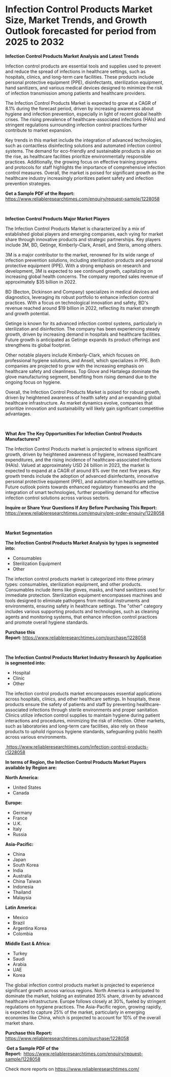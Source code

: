 <p><h1>Infection Control Products Market Size, Market Trends, and Growth Outlook forecasted for period from 2025 to 2032</h1></p><p><strong>Infection Control Products Market Analysis and Latest Trends</strong></p>
<p><p>Infection control products are essential tools and supplies used to prevent and reduce the spread of infections in healthcare settings, such as hospitals, clinics, and long-term care facilities. These products include personal protective equipment (PPE), disinfectants, sterilization equipment, hand sanitizers, and various medical devices designed to minimize the risk of infection transmission among patients and healthcare providers.</p><p>The Infection Control Products Market is expected to grow at a CAGR of 8.1% during the forecast period, driven by increasing awareness about hygiene and infection prevention, especially in light of recent global health crises. The rising prevalence of healthcare-associated infections (HAIs) and stringent regulations surrounding infection control practices further contribute to market expansion. </p><p>Key trends in this market include the integration of advanced technologies, such as contactless disinfecting solutions and automated infection control systems. The demand for eco-friendly and sustainable products is also on the rise, as healthcare facilities prioritize environmentally responsible practices. Additionally, the growing focus on effective training programs and protocols for staff highlights the importance of comprehensive infection control measures. Overall, the market is poised for significant growth as the healthcare industry increasingly prioritizes patient safety and infection prevention strategies.</p></p>
<p><strong>Get a Sample PDF of the Report:&nbsp;</strong> <a href="https://www.reliableresearchtimes.com/enquiry/request-sample/1228058?utm_campaign=2201&utm_medium=2&utm_source=Github&utm_content=ia&utm_term=03032025&utm_id=infection-control-products">https://www.reliableresearchtimes.com/enquiry/request-sample/1228058</a></p>
<p>&nbsp;</p>
<p><strong>Infection Control Products Major Market Players</strong></p>
<p><p>The Infection Control Products Market is characterized by a mix of established global players and emerging companies, each vying for market share through innovative products and strategic partnerships. Key players include 3M, BD, Getinge, Kimberly-Clark, Ansell, and Steris, among others.</p><p>3M is a major contributor to the market, renowned for its wide range of infection prevention solutions, including sterilization products and personal protective equipment (PPE). With a strong emphasis on research and development, 3M is expected to see continued growth, capitalizing on increasing global health concerns. The company reported sales revenue of approximately $35 billion in 2022.</p><p>BD (Becton, Dickinson and Company) specializes in medical devices and diagnostics, leveraging its robust portfolio to enhance infection control practices. With a focus on technological innovation and safety, BD's revenue reached around $19 billion in 2022, reflecting its market strength and growth potential.</p><p>Getinge is known for its advanced infection control systems, particularly in sterilization and disinfection. The company has been experiencing steady growth, driven by increasing demand in hospitals and healthcare facilities. Future growth is anticipated as Getinge expands its product offerings and strengthens its global footprint.</p><p>Other notable players include Kimberly-Clark, which focuses on professional hygiene solutions, and Ansell, which specializes in PPE. Both companies are projected to grow with the increasing emphasis on healthcare safety and cleanliness. Top Glove and Hartalega dominate the glove manufacturing segment, benefiting from rising demand due to the ongoing focus on hygiene.</p><p>Overall, the Infection Control Products Market is poised for robust growth, driven by heightened awareness of health safety and an expanding global healthcare infrastructure. As market dynamics evolve, companies that prioritize innovation and sustainability will likely gain significant competitive advantages.</p></p>
<p>&nbsp;</p>
<p><strong>What Are The Key Opportunities For Infection Control Products Manufacturers?</strong></p>
<p><p>The Infection Control Products market is projected to witness significant growth, driven by heightened awareness of hygiene, increased healthcare expenditures, and the rising incidence of healthcare-associated infections (HAIs). Valued at approximately USD 24 billion in 2023, the market is expected to expand at a CAGR of around 8% over the next five years. Key growth trends include the adoption of advanced disinfectants, innovative personal protective equipment (PPE), and automation in healthcare settings. Future outlook points towards enhanced regulatory frameworks and the integration of smart technologies, further propelling demand for effective infection control solutions across various sectors.</p></p>
<p><strong>Inquire or Share Your Questions If Any Before Purchasing This Report:</strong> <a href="https://www.reliableresearchtimes.com/enquiry/pre-order-enquiry/1228058?utm_campaign=2201&utm_medium=2&utm_source=Github&utm_content=ia&utm_term=03032025&utm_id=infection-control-products">https://www.reliableresearchtimes.com/enquiry/pre-order-enquiry/1228058</a></p>
<p>&nbsp;</p>
<p><strong>Market Segmentation</strong></p>
<p><strong>The Infection Control Products Market Analysis by types is segmented into:</strong></p>
<p><ul><li>Consumables</li><li>Sterilization Equipment</li><li>Other</li></ul></p>
<p><p>The infection control products market is categorized into three primary types: consumables, sterilization equipment, and other products. Consumables include items like gloves, masks, and hand sanitizers used for immediate protection. Sterilization equipment encompasses machines and tools designed to eliminate pathogens from medical instruments and environments, ensuring safety in healthcare settings. The "other" category includes various supporting products and technologies, such as cleaning agents and monitoring systems, that enhance infection control practices and promote overall hygiene standards.</p></p>
<p><strong>Purchase this Report:&nbsp;</strong><a href="https://www.reliableresearchtimes.com/purchase/1228058?utm_campaign=2201&utm_medium=2&utm_source=Github&utm_content=ia&utm_term=03032025&utm_id=infection-control-products">https://www.reliableresearchtimes.com/purchase/1228058</a></p>
<p>&nbsp;</p>
<p><strong>The Infection Control Products Market Industry Research by Application is segmented into:</strong></p>
<p><ul><li>Hospital</li><li>Clinic</li><li>Other</li></ul></p>
<p><p>The infection control products market encompasses essential applications across hospitals, clinics, and other healthcare settings. In hospitals, these products ensure the safety of patients and staff by preventing healthcare-associated infections through sterile environments and proper sanitation. Clinics utilize infection control supplies to maintain hygiene during patient interactions and procedures, minimizing the risk of infection. Other markets, such as laboratories and long-term care facilities, also rely on these products to uphold rigorous hygiene standards, safeguarding public health across various environments.</p></p>
<p><a href="https://www.reliableresearchtimes.com/infection-control-products-r1228058?utm_campaign=2201&utm_medium=2&utm_source=Github&utm_content=ia&utm_term=03032025&utm_id=infection-control-products">&nbsp;https://www.reliableresearchtimes.com/infection-control-products-r1228058</a></p>
<p><strong>In terms of Region, the Infection Control Products Market Players available by Region are:</strong></p>
<p>
    <p> <strong> North America: </strong>
        <ul>
            <li>United States</li>
            <li>Canada</li>
        </ul>
        </p> 
    <p> <strong> Europe: </strong>
        <ul>
            <li>Germany</li>
            <li>France</li>
            <li>U.K.</li>
            <li>Italy</li>
            <li>Russia</li>
        </ul>
        </p> 
    <p> <strong> Asia-Pacific: </strong>
        <ul>
            <li>China</li>
            <li>Japan</li>
            <li>South Korea</li>
            <li>India</li>
            <li>Australia</li>
            <li>China Taiwan</li>
            <li>Indonesia</li>
            <li>Thailand</li>
            <li>Malaysia</li>
        </ul>
        </p> 
    <p> <strong> Latin America: </strong>
        <ul>
            <li>Mexico</li>
            <li>Brazil</li>
            <li>Argentina Korea</li>
            <li>Colombia</li>
        </ul>
        </p> 
    <p> <strong> Middle East & Africa: </strong>
        <ul>
            <li>Turkey</li>
            <li>Saudi</li>
            <li>Arabia</li>
            <li>UAE</li>
            <li>Korea</li>
        </ul>
    </p>
    </p>
<p><p>The global infection control products market is projected to experience significant growth across various regions. North America is anticipated to dominate the market, holding an estimated 35% share, driven by advanced healthcare infrastructure. Europe follows closely at 30%, fueled by stringent regulations on hygiene practices. The Asia-Pacific region, growing rapidly, is expected to capture 25% of the market, particularly in emerging economies like China, which is projected to account for 10% of the overall market share.</p></p>
<p><strong>Purchase this Report: </strong><a href="https://www.reliableresearchtimes.com/purchase/1228058?utm_campaign=2201&utm_medium=2&utm_source=Github&utm_content=ia&utm_term=03032025&utm_id=infection-control-products">https://www.reliableresearchtimes.com/purchase/1228058</a></p>
<p>&nbsp;<strong>Get a Sample PDF of the Report:&nbsp;&nbsp;</strong><a href="https://www.reliableresearchtimes.com/enquiry/request-sample/1228058?utm_campaign=2201&utm_medium=2&utm_source=Github&utm_content=ia&utm_term=03032025&utm_id=infection-control-products">https://www.reliableresearchtimes.com/enquiry/request-sample/1228058</a></p>
<p><strong></strong></p>
<p>Check more reports on <a href="https://www.reliableresearchtimes.com/?utm_campaign=2201&utm_medium=2&utm_source=Github&utm_content=ia&utm_term=03032025&utm_id=infection-control-products">https://www.reliableresearchtimes.com/</a></p>